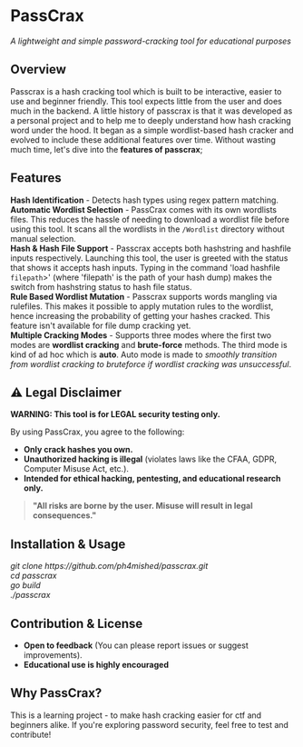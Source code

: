 <!DOCTYPE html>
<html lang="en">
<head>
    <meta charset="UTF-8">
    <meta name="viewport" content="width=device-width, initial-scale=1.0">
</head>
  <body>
    <h1>PassCrax</h1>
    <p><em>A lightweight and simple password-cracking tool for educational purposes</em></p>

<h2>Overview</h2>
    <p>Passcrax is a hash cracking tool which is built to be interactive, easier to use and beginner friendly. This tool expects little from the user and does much in the backend.
A little history of passcrax is that it was developed as a personal project and to help me to deeply understand how hash cracking word under the hood. It began as a simple wordlist-based hash cracker and evolved to include these additional features over time. 
Without wasting much time, let's dive into the <strong>features of passcrax</strong>;</p>

<h2>Features</h2>
    <div class="feature">
        <strong>Hash Identification</strong> - Detects hash types using regex pattern matching.
    </div>
    <div class="feature">
        <strong>Automatic Wordlist Selection</strong> - PassCrax comes with its own wordlists files. This reduces the hassle of needing to download a wordlist file before using this tool. It scans all the wordlists in the <code>/Wordlist</code> directory without manual selection.
    </div>
    <div class="feature">
        <strong>Hash & Hash File Support</strong> - Passcrax accepts both hashstring and hashfile inputs respectively. Launching this tool, the user is greeted with the status that shows it accepts hash inputs. Typing in the command 'load hashfile <code>filepath</code>>' (where 'filepath' is the path of your hash dump) makes the switch from hashstring status to hash file status.
    </div>
    <div class="feature">
        <strong>Rule Based Wordlist Mutation</strong> - Passcrax supports words mangling via rulefiles. This makes it possible to apply mutation rules to the wordlist, hence increasing the probability of getting your hashes cracked. This feature isn't available for file dump cracking yet.
    </div>
    <div class="feature">
        <strong>Multiple Cracking Modes</strong> - Supports three modes where the first two modes are <strong>wordlist cracking</strong> and <strong>brute-force</strong> methods. The third mode is kind of ad hoc which is <strong>auto</strong>. Auto mode is made to <em>smoothly transition from wordlist cracking to bruteforce if wordlist cracking was unsuccessful</em>.
    </div>

<h2>⚠️ Legal Disclaimer</h2>
    <div class="disclaimer">
        <p><strong>WARNING: This tool is for LEGAL security testing only.</strong></p>
        
<p>By using PassCrax, you agree to the following:</p>
        <ul>
            <li><strong>Only crack hashes you own.</strong></li>
            <li><strong>Unauthorized hacking is illegal</strong> (violates laws like the CFAA, GDPR, Computer Misuse Act, etc.).</li>
            <li><strong>Intended for ethical hacking, pentesting, and educational research only.</strong></li>
        </ul>
        
<blockquote><strong>"All risks are borne by the user. Misuse will result in legal consequences."</strong></blockquote>
    </div>

<h2>Installation & Usage</h2>
    <p><em>git clone https://github.com/ph4mished/passcrax.git<br>
    cd passcrax<br>
    go build <br>
    ./passcrax</em></p>

<h2>Contribution & License</h2>
    <ul>
        <li><strong>Open to feedback</strong> (You can please report issues or suggest improvements).</li>
        <li><strong>Educational use is highly encouraged</strong></li>
    </ul>

<h2>Why PassCrax?</h2>
    <p>This is a learning project - to make hash cracking easier for ctf and beginners alike. If you're exploring password security, feel free to test and contribute!</p>
</body>
</html>
